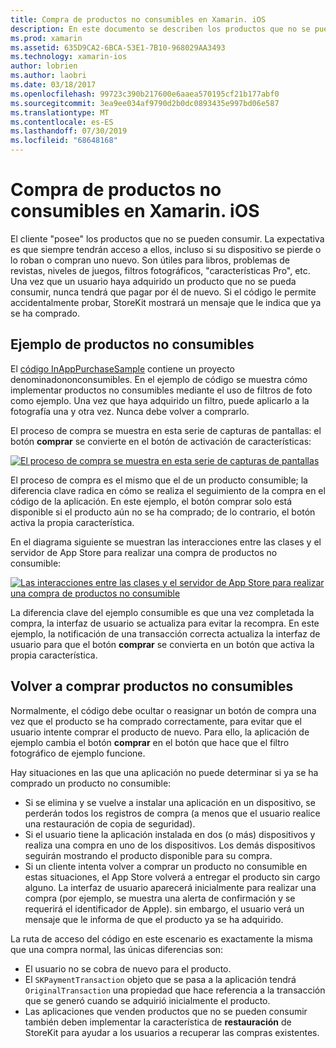 ```yaml
---
title: Compra de productos no consumibles en Xamarin. iOS
description: En este documento se describen los productos que no se pueden consumir en Xamarin. iOS, que son características adquiridas por un usuario que permanecen disponibles indefinidamente, independientemente del dispositivo.
ms.prod: xamarin
ms.assetid: 635D9CA2-6BCA-53E1-7B10-968029AA3493
ms.technology: xamarin-ios
author: lobrien
ms.author: laobri
ms.date: 03/18/2017
ms.openlocfilehash: 99723c390b217600e6aaea570195cf21b177abf0
ms.sourcegitcommit: 3ea9ee034af9790d2b0dc0893435e997bd06e587
ms.translationtype: MT
ms.contentlocale: es-ES
ms.lasthandoff: 07/30/2019
ms.locfileid: "68648168"
---
```

# <a name="purchasing-non-consumable-products-in-xamarinios"></a>Compra de productos no consumibles en Xamarin. iOS

El cliente "posee" los productos que no se pueden consumir. La expectativa es que siempre tendrán acceso a ellos, incluso si su dispositivo se pierde o lo roban o compran uno nuevo. Son útiles para libros, problemas de revistas, niveles de juegos, filtros fotográficos, "características Pro", etc. Una vez que un usuario haya adquirido un producto que no se pueda consumir, nunca tendrá que pagar por él de nuevo. Si el código le permite accidentalmente probar, StoreKit mostrará un mensaje que le indica que ya se ha comprado.

## <a name="non-consumable-products-sample"></a>Ejemplo de productos no consumibles

El [código InAppPurchaseSample](https://docs.microsoft.com/samples/xamarin/ios-samples/storekit) contiene un proyecto denominadononconsumibles. En el ejemplo de código se muestra cómo implementar productos no consumibles mediante el uso de filtros de foto como ejemplo. Una vez que haya adquirido un filtro, puede aplicarlo a la fotografía una y otra vez. Nunca debe volver a comprarlo.   
   
   
   
 El proceso de compra se muestra en esta serie de capturas de pantallas: el botón **comprar** se convierte en el botón de activación de características:   
   
   
   
 [![](purchasing-non-consumable-products-images/image34.png "El proceso de compra se muestra en esta serie de capturas de pantallas")](purchasing-non-consumable-products-images/image34.png#lightbox)   
   
   
   
 El proceso de compra es el mismo que el de un producto consumible; la diferencia clave radica en cómo se realiza el seguimiento de la compra en el código de la aplicación. En este ejemplo, el botón comprar solo está disponible si el producto aún no se ha comprado; de lo contrario, el botón activa la propia característica.   
   
   
   

En el diagrama siguiente se muestran las interacciones entre las clases y el servidor de App Store para realizar una compra de productos no consumible:   
   
   
   
 [![](purchasing-non-consumable-products-images/image35.png "Las interacciones entre las clases y el servidor de App Store para realizar una compra de productos no consumible")](purchasing-non-consumable-products-images/image35.png#lightbox)   
   
   
   
 La diferencia clave del ejemplo consumible es que una vez completada la compra, la interfaz de usuario se actualiza para evitar la recompra. En este ejemplo, la notificación de una transacción correcta actualiza la interfaz de usuario para que el botón **comprar** se convierta en un botón que activa la propia característica.

## <a name="re-purchasing-non-consumable-products"></a>Volver a comprar productos no consumibles

Normalmente, el código debe ocultar o reasignar un botón de compra una vez que el producto se ha comprado correctamente, para evitar que el usuario intente comprar el producto de nuevo. Para ello, la aplicación de ejemplo cambia el botón **comprar** en el botón que hace que el filtro fotográfico de ejemplo funcione.   
   
   
   
 Hay situaciones en las que una aplicación no puede determinar si ya se ha comprado un producto no consumible:

-  Si se elimina y se vuelve a instalar una aplicación en un dispositivo, se perderán todos los registros de compra (a menos que el usuario realice una restauración de copia de seguridad). 
-  Si el usuario tiene la aplicación instalada en dos (o más) dispositivos y realiza una compra en uno de los dispositivos. Los demás dispositivos seguirán mostrando el producto disponible para su compra. 
-  Si un cliente intenta volver a comprar un producto no consumible en estas situaciones, el App Store volverá a entregar el producto sin cargo alguno. La interfaz de usuario aparecerá inicialmente para realizar una compra (por ejemplo, se muestra una alerta de confirmación y se requerirá el identificador de Apple). sin embargo, el usuario verá un mensaje que le informa de que el producto ya se ha adquirido.  
   
   
   
 La ruta de acceso del código en este escenario es exactamente la misma que una compra normal, las únicas diferencias son:

-  El usuario no se cobra de nuevo para el producto.
-  El `SKPaymentTransaction` objeto que se pasa a la aplicación tendrá `OriginalTransaction` una propiedad que hace referencia a la transacción que se generó cuando se adquirió inicialmente el producto. 
-  Las aplicaciones que venden productos que no se pueden consumir también deben implementar la característica de **restauración** de StoreKit para ayudar a los usuarios a recuperar las compras existentes. 
